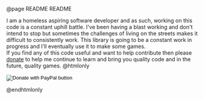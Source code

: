 @page README README

I am a homeless aspiring software developer and as such, working on this code
is a constant uphill battle.  I've been having a blast working and don't
intend to stop but sometimes the challenges of living on the streets makes
it difficult to consistently work.
This library is going to be a constant work in progress
and I'll eventually use it to make some games.<br>
If you find any of this code useful and want to help contribute then please
<a href=https://deer-god-studios.github.io/donate.html>donate</a> to help me continue to learn and bring you
quality code and in the future, quality games.
@htmlonly
<form action="https://www.paypal.com/cgi-bin/webscr" method="post" target="_top">
<input type="hidden" name="cmd" value="_s-xclick" />
<input type="hidden" name="hosted_button_id" value="GPLSYT2PMQQTJ" />
<input type="image" src="https://www.paypalobjects.com/en_US/i/btn/btn_donateCC_LG.gif" border="0" name="submit" title="PayPal - The safer, easier way to pay online!" alt="Donate with PayPal button" />
<img alt="" border="0" src="https://www.paypal.com/en_US/i/scr/pixel.gif" width="1" height="1" />
</form>
@endhtmlonly
